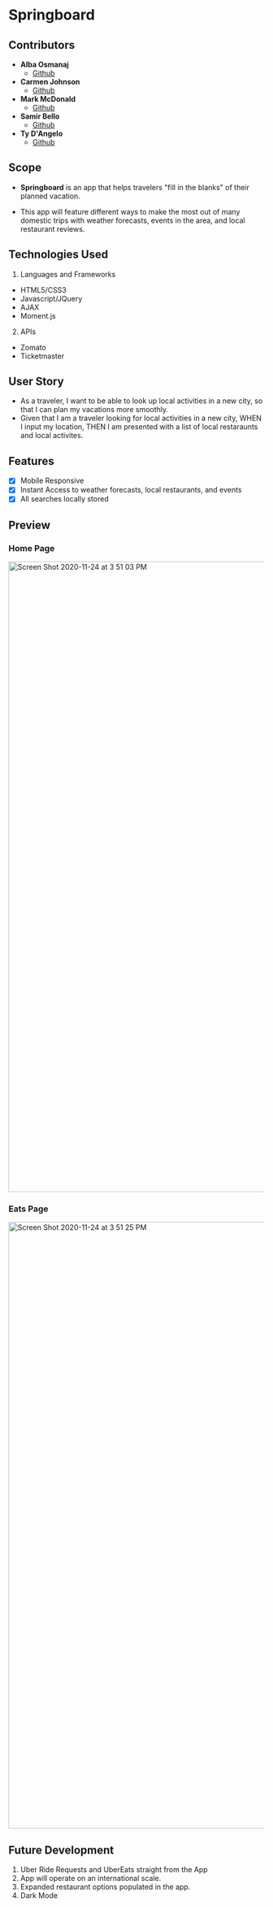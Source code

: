 # Springboard

## Contributors

- **Alba Osmanaj**
  - [Github](https://github.com/albaos91)
- **Carmen Johnson**
  - [Github](https://github.com/carmenjohnson512)
- **Mark McDonald**
  - [Github](https://github.com/markmcdnyu)
- **Samir Bello**
  - [Github](https://github.com/agnide4)
- **Ty D'Angelo**
  - [Github](https://github.com/tydangelo18)

## Scope

- **Springboard** is an app that helps travelers "fill in the blanks" of their planned vacation.

- This app will feature different ways to make the most out of many domestic trips with weather forecasts, events in the area, and local restaurant reviews.

## Technologies Used

1. Languages and Frameworks

- HTML5/CSS3
- Javascript/JQuery
- AJAX
- Moment.js

2. APIs

- Zomato
- Ticketmaster

## User Story

- As a traveler, I want to be able to look up local activities in a new city, so that I can plan my vacations more smoothly.
- Given that I am a traveler looking for local activities in a new city, WHEN I input my location, THEN I am presented with a list of local restaraunts and local activites.

## Features

- [x] Mobile Responsive
- [x] Instant Access to weather forecasts, local restaurants, and events
- [x] All searches locally stored

## Preview

### Home Page

<img width="1241" alt="Screen Shot 2020-11-24 at 3 51 03 PM" src="https://user-images.githubusercontent.com/60044459/100160514-f794c580-2e6c-11eb-82a5-29f74d0468bd.png">

### Eats Page

<img width="1194" alt="Screen Shot 2020-11-24 at 3 51 25 PM" src="https://user-images.githubusercontent.com/60044459/100160557-1004e000-2e6d-11eb-9f0a-81e981958d6e.png">

## Future Development

1. Uber Ride Requests and UberEats straight from the App
2. App will operate on an international scale.
3. Expanded restaurant options populated in the app.
4. Dark Mode
